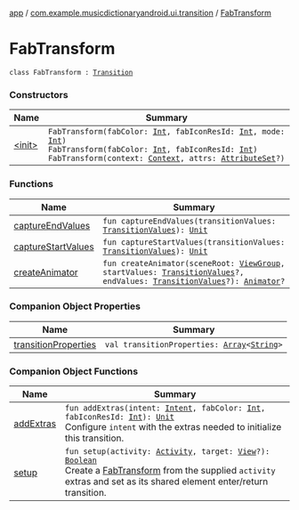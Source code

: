 [app](../../index.md) / [com.example.musicdictionaryandroid.ui.transition](../index.md) / [FabTransform](./index.md)

# FabTransform

`class FabTransform : `[`Transition`](https://developer.android.com/reference/android/transition/Transition.html)

### Constructors

| Name | Summary |
|---|---|
| [&lt;init&gt;](-init-.md) | `FabTransform(fabColor: `[`Int`](https://kotlinlang.org/api/latest/jvm/stdlib/kotlin/-int/index.html)`, fabIconResId: `[`Int`](https://kotlinlang.org/api/latest/jvm/stdlib/kotlin/-int/index.html)`, mode: `[`Int`](https://kotlinlang.org/api/latest/jvm/stdlib/kotlin/-int/index.html)`)`<br>`FabTransform(fabColor: `[`Int`](https://kotlinlang.org/api/latest/jvm/stdlib/kotlin/-int/index.html)`, fabIconResId: `[`Int`](https://kotlinlang.org/api/latest/jvm/stdlib/kotlin/-int/index.html)`)`<br>`FabTransform(context: `[`Context`](https://developer.android.com/reference/android/content/Context.html)`, attrs: `[`AttributeSet`](https://developer.android.com/reference/android/util/AttributeSet.html)`?)` |

### Functions

| Name | Summary |
|---|---|
| [captureEndValues](capture-end-values.md) | `fun captureEndValues(transitionValues: `[`TransitionValues`](https://developer.android.com/reference/android/transition/TransitionValues.html)`): `[`Unit`](https://kotlinlang.org/api/latest/jvm/stdlib/kotlin/-unit/index.html) |
| [captureStartValues](capture-start-values.md) | `fun captureStartValues(transitionValues: `[`TransitionValues`](https://developer.android.com/reference/android/transition/TransitionValues.html)`): `[`Unit`](https://kotlinlang.org/api/latest/jvm/stdlib/kotlin/-unit/index.html) |
| [createAnimator](create-animator.md) | `fun createAnimator(sceneRoot: `[`ViewGroup`](https://developer.android.com/reference/android/view/ViewGroup.html)`, startValues: `[`TransitionValues`](https://developer.android.com/reference/android/transition/TransitionValues.html)`?, endValues: `[`TransitionValues`](https://developer.android.com/reference/android/transition/TransitionValues.html)`?): `[`Animator`](https://developer.android.com/reference/android/animation/Animator.html)`?` |

### Companion Object Properties

| Name | Summary |
|---|---|
| [transitionProperties](transition-properties.md) | `val transitionProperties: `[`Array`](https://kotlinlang.org/api/latest/jvm/stdlib/kotlin/-array/index.html)`<`[`String`](https://kotlinlang.org/api/latest/jvm/stdlib/kotlin/-string/index.html)`>` |

### Companion Object Functions

| Name | Summary |
|---|---|
| [addExtras](add-extras.md) | `fun addExtras(intent: `[`Intent`](https://developer.android.com/reference/android/content/Intent.html)`, fabColor: `[`Int`](https://kotlinlang.org/api/latest/jvm/stdlib/kotlin/-int/index.html)`, fabIconResId: `[`Int`](https://kotlinlang.org/api/latest/jvm/stdlib/kotlin/-int/index.html)`): `[`Unit`](https://kotlinlang.org/api/latest/jvm/stdlib/kotlin/-unit/index.html)<br>Configure `intent` with the extras needed to initialize this transition. |
| [setup](setup.md) | `fun setup(activity: `[`Activity`](https://developer.android.com/reference/android/app/Activity.html)`, target: `[`View`](https://developer.android.com/reference/android/view/View.html)`?): `[`Boolean`](https://kotlinlang.org/api/latest/jvm/stdlib/kotlin/-boolean/index.html)<br>Create a [FabTransform](./index.md) from the supplied `activity` extras and set as its shared element enter/return transition. |
